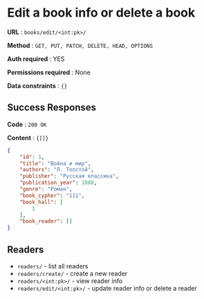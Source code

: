 # Edit a book info or delete a book

**URL** : `books/edit/<int:pk>/`

**Method** : `GET, PUT, PATCH, DELETE, HEAD, OPTIONS`

**Auth required** : YES

**Permissions required** : None

**Data constraints** : `{}`

## Success Responses

**Code** : `200 OK`

**Content** : `{[]}`

```json
{
    "id": 1,
    "title": "Война и мир",
    "authors": "Л. Толстой",
    "publisher": "Русская классика",
    "publication_year": 1888,
    "genre": "Роман",
    "book_cypher": "111",
    "book_hall": [
        1
    ],
    "book_reader": []
}
```


## Readers
* `readers/` - list all readers
* `readers/create/` - create a new reader
* `readers/<int:pk>/` - view reader info
* `readers/edit/<int:pk>/` - update reader info or delete a reader